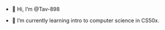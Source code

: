 - 👋 Hi, I’m @Tav-898

- 🌱 I’m currently learning intro to computer science in CS50x.

<!---
Tav-898/Tav-898 is a ✨ special ✨ repository because its `README.md` (this file) appears on your GitHub profile.
You can click the Preview link to take a look at your changes.
--->
